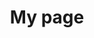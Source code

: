 ---
title: My page
type: landing

sections:
  - block: resume-awards
    content:
      title: Certificates
      username: admin
---